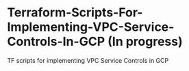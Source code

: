 # Terraform-Scripts-For-Implementing-VPC-Service-Controls-In-GCP (In progress)
TF scripts for implementing VPC Service Controls in GCP

